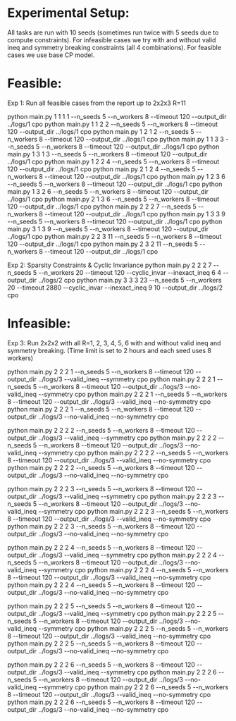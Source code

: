 Experimental Setup:
===================
All tasks are run with 10 seeds (sometimes run twice with 5 seeds due to compute constraints).
For infeasible cases we try with and without valid ineq and symmetry breaking constraints (all 4 combinations).
For feasible cases we use base CP model.


Feasible:
============
Exp 1: Run all feasible cases from the report up to 2x2x3 R=11

python main.py 1 1 1 1  --n_seeds 5 --n_workers 8 --timeout 120 --output_dir ../logs/1 cpo
python main.py 1 1 2 2  --n_seeds 5 --n_workers 8 --timeout 120 --output_dir ../logs/1 cpo
python main.py 1 2 1 2  --n_seeds 5 --n_workers 8 --timeout 120 --output_dir ../logs/1 cpo
python main.py 1 1 3 3  --n_seeds 5 --n_workers 8 --timeout 120 --output_dir ../logs/1 cpo
python main.py 1 3 1 3  --n_seeds 5 --n_workers 8 --timeout 120 --output_dir ../logs/1 cpo
python main.py 1 2 2 4  --n_seeds 5 --n_workers 8 --timeout 120 --output_dir ../logs/1 cpo
python main.py 2 1 2 4  --n_seeds 5 --n_workers 8 --timeout 120 --output_dir ../logs/1 cpo
python main.py 1 2 3 6  --n_seeds 5 --n_workers 8 --timeout 120 --output_dir ../logs/1 cpo
python main.py 1 3 2 6  --n_seeds 5 --n_workers 8 --timeout 120 --output_dir ../logs/1 cpo
python main.py 2 1 3 6  --n_seeds 5 --n_workers 8 --timeout 120 --output_dir ../logs/1 cpo
python main.py 2 2 2 7  --n_seeds 5 --n_workers 8 --timeout 120 --output_dir ../logs/1 cpo
python main.py 1 3 3 9  --n_seeds 5 --n_workers 8 --timeout 120 --output_dir ../logs/1 cpo
python main.py 3 1 3 9  --n_seeds 5 --n_workers 8 --timeout 120 --output_dir ../logs/1 cpo
python main.py 2 2 3 11 --n_seeds 5 --n_workers 8 --timeout 120 --output_dir ../logs/1 cpo
python main.py 2 3 2 11 --n_seeds 5 --n_workers 8 --timeout 120 --output_dir ../logs/1 cpo


Exp 2: Sparsity Constraints & Cyclic Invariance
python main.py 2 2 2 7  --n_seeds 5 --n_workers 20 --timeout 120 --cyclic_invar  --inexact_ineq 6 4  --output_dir ../logs/2 cpo
python main.py 3 3 3 23 --n_seeds 5 --n_workers 20 --timeout 2880 --cyclic_invar --inexact_ineq 9 10 --output_dir ../logs/2 cpo



Infeasible:
==============
Exp 3: Run 2x2x2 with all R=1, 2, 3, 4, 5, 6 with and without valid ineq and symmetry breaking.
(Time limit is set to 2 hours and each seed uses 8 workers)

python main.py 2 2 2 1 --n_seeds 5 --n_workers 8 --timeout 120  --output_dir ../logs/3 --valid_ineq    --symmetry    cpo
python main.py 2 2 2 1 --n_seeds 5 --n_workers 8 --timeout 120  --output_dir ../logs/3 --no-valid_ineq --symmetry    cpo
python main.py 2 2 2 1 --n_seeds 5 --n_workers 8 --timeout 120  --output_dir ../logs/3 --valid_ineq    --no-symmetry cpo
python main.py 2 2 2 1 --n_seeds 5 --n_workers 8 --timeout 120  --output_dir ../logs/3 --no-valid_ineq --no-symmetry cpo

python main.py 2 2 2 2 --n_seeds 5 --n_workers 8 --timeout 120  --output_dir ../logs/3 --valid_ineq    --symmetry    cpo
python main.py 2 2 2 2 --n_seeds 5 --n_workers 8 --timeout 120  --output_dir ../logs/3 --no-valid_ineq --symmetry    cpo
python main.py 2 2 2 2 --n_seeds 5 --n_workers 8 --timeout 120  --output_dir ../logs/3 --valid_ineq    --no-symmetry cpo
python main.py 2 2 2 2 --n_seeds 5 --n_workers 8 --timeout 120  --output_dir ../logs/3 --no-valid_ineq --no-symmetry cpo

python main.py 2 2 2 3 --n_seeds 5 --n_workers 8 --timeout 120  --output_dir ../logs/3 --valid_ineq    --symmetry    cpo
python main.py 2 2 2 3 --n_seeds 5 --n_workers 8 --timeout 120  --output_dir ../logs/3 --no-valid_ineq --symmetry    cpo
python main.py 2 2 2 3 --n_seeds 5 --n_workers 8 --timeout 120  --output_dir ../logs/3 --valid_ineq    --no-symmetry cpo
python main.py 2 2 2 3 --n_seeds 5 --n_workers 8 --timeout 120  --output_dir ../logs/3 --no-valid_ineq --no-symmetry cpo

python main.py 2 2 2 4 --n_seeds 5 --n_workers 8 --timeout 120  --output_dir ../logs/3 --valid_ineq    --symmetry    cpo
python main.py 2 2 2 4 --n_seeds 5 --n_workers 8 --timeout 120  --output_dir ../logs/3 --no-valid_ineq --symmetry    cpo
python main.py 2 2 2 4 --n_seeds 5 --n_workers 8 --timeout 120  --output_dir ../logs/3 --valid_ineq    --no-symmetry cpo
python main.py 2 2 2 4 --n_seeds 5 --n_workers 8 --timeout 120  --output_dir ../logs/3 --no-valid_ineq --no-symmetry cpo

python main.py 2 2 2 5 --n_seeds 5 --n_workers 8 --timeout 120  --output_dir ../logs/3 --valid_ineq    --symmetry    cpo
python main.py 2 2 2 5 --n_seeds 5 --n_workers 8 --timeout 120  --output_dir ../logs/3 --no-valid_ineq --symmetry    cpo
python main.py 2 2 2 5 --n_seeds 5 --n_workers 8 --timeout 120  --output_dir ../logs/3 --valid_ineq    --no-symmetry cpo
python main.py 2 2 2 5 --n_seeds 5 --n_workers 8 --timeout 120  --output_dir ../logs/3 --no-valid_ineq --no-symmetry cpo

python main.py 2 2 2 6 --n_seeds 5 --n_workers 8 --timeout 120  --output_dir ../logs/3 --valid_ineq    --symmetry    cpo
python main.py 2 2 2 6 --n_seeds 5 --n_workers 8 --timeout 120  --output_dir ../logs/3 --no-valid_ineq --symmetry    cpo
python main.py 2 2 2 6 --n_seeds 5 --n_workers 8 --timeout 120  --output_dir ../logs/3 --valid_ineq    --no-symmetry cpo
python main.py 2 2 2 6 --n_seeds 5 --n_workers 8 --timeout 120  --output_dir ../logs/3 --no-valid_ineq --no-symmetry cpo

